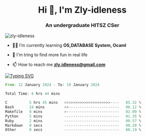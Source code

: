 <h1 align="center">Hi 👋, I'm Zly-idleness</h1>

<h3 align="center">An undergraduate HITSZ CSer</h3>

<p align="left"> <img src="https://komarev.com/ghpvc/?username=zly-idleness&label=Profile%20views&color=0e75b6&style=flat" alt="zly-idleness" /> </p>


- 👨‍💻 I’m currently learning **OS,DATABASE System, Ocaml**

- 🌱 I'm tring to find more fun in real life

- 📫 How to reach me **zly.idleness@gmail.com**



[![Typing SVG](https://readme-typing-svg.herokuapp.com?font=Fira+Code&pause=1000&width=435&lines=I+Maybe+Slow)](https://git.io/typing-svg)


<!--START_SECTION:waka-->

```rust
From: 12 January 2024 - To: 19 January 2024

Total Time: 6 hrs 44 mins

C          5 hrs 45 mins   >>>>>>>>>>>>>>>>>>>>>----   85.32 %
Bash       24 mins         >>-----------------------   06.12 %
Makefile   8 mins          >------------------------   02.09 %
Python     5 mins          -------------------------   01.35 %
Ruby       2 mins          -------------------------   00.57 %
Markdown   0 secs          -------------------------   00.20 %
Other      0 secs          -------------------------   00.19 %
```

<!--END_SECTION:waka-->


